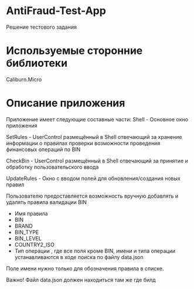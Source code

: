 # AntiFraud-Test-App
Решение тестового задания

# Используемые сторонние библиотеки
Caliburn.Micro

# Описание приложения

Приложение имеет следующие составные части:
Shell - Основное окно приложения

SetRules - UserControl размещённый в Shell отвечающий за 
хранение информации о правилах проверки возможности проведения 
финансовых операций по BIN

CheckBin - UserControl размещённый в Shell отвечающий за
принятие и обработку пользовательского ввода 

UpdateRules - Окно с вводом полей для обновления/создания новых правил

Пользователю предоставляется возможность вручную добавлять и удалять правила валидации BIN
- Имя правила
- BIN
- BRAND
- BIN_TYPE
- BIN_LEVEL
- COUNTRY2_ISO
- Тип операции
, где все поля кроме BIN, имени и типа операции устанавливаются в ходе поиска по файлу data.json

Поле имени нужно только для обозначения правила в списке.

Важно! Файл data.json должен находиться там же где билд
